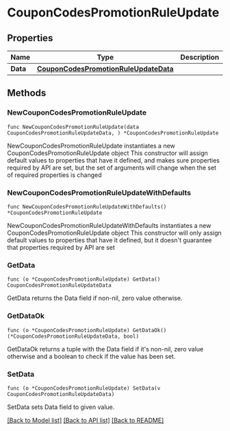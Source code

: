 # CouponCodesPromotionRuleUpdate

## Properties

Name | Type | Description | Notes
------------ | ------------- | ------------- | -------------
**Data** | [**CouponCodesPromotionRuleUpdateData**](CouponCodesPromotionRuleUpdateData.md) |  | 

## Methods

### NewCouponCodesPromotionRuleUpdate

`func NewCouponCodesPromotionRuleUpdate(data CouponCodesPromotionRuleUpdateData, ) *CouponCodesPromotionRuleUpdate`

NewCouponCodesPromotionRuleUpdate instantiates a new CouponCodesPromotionRuleUpdate object
This constructor will assign default values to properties that have it defined,
and makes sure properties required by API are set, but the set of arguments
will change when the set of required properties is changed

### NewCouponCodesPromotionRuleUpdateWithDefaults

`func NewCouponCodesPromotionRuleUpdateWithDefaults() *CouponCodesPromotionRuleUpdate`

NewCouponCodesPromotionRuleUpdateWithDefaults instantiates a new CouponCodesPromotionRuleUpdate object
This constructor will only assign default values to properties that have it defined,
but it doesn't guarantee that properties required by API are set

### GetData

`func (o *CouponCodesPromotionRuleUpdate) GetData() CouponCodesPromotionRuleUpdateData`

GetData returns the Data field if non-nil, zero value otherwise.

### GetDataOk

`func (o *CouponCodesPromotionRuleUpdate) GetDataOk() (*CouponCodesPromotionRuleUpdateData, bool)`

GetDataOk returns a tuple with the Data field if it's non-nil, zero value otherwise
and a boolean to check if the value has been set.

### SetData

`func (o *CouponCodesPromotionRuleUpdate) SetData(v CouponCodesPromotionRuleUpdateData)`

SetData sets Data field to given value.



[[Back to Model list]](../README.md#documentation-for-models) [[Back to API list]](../README.md#documentation-for-api-endpoints) [[Back to README]](../README.md)


